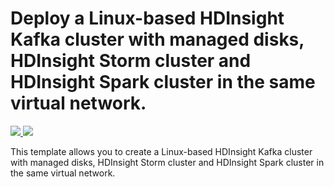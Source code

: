 # Deploy a Linux-based HDInsight Kafka cluster with managed disks, HDInsight Storm cluster and HDInsight Spark cluster in the same virtual network.

<a href="https://portal.azure.com/#create/Microsoft.Template/uri/https%3A%2F%2Fraw.githubusercontent.com%2FHDInsight%2Fhdinsight-kafka-tools%2Fmaster%2Fsrc%2Farm%2FHDInsightKafkaStormSpark%2Fazuredeploy.json" target="_blank">
    <img src="http://azuredeploy.net/deploybutton.png"/>
</a>
<a href="http://armviz.io/#/?load=https%3A%2F%2Fraw.githubusercontent.com%2FHDInsight%2Fhdinsight-kafka-tools%2Fmaster%2Fsrc%2Farm%2FHDInsightKafkaStormSpark%2Fazuredeploy.json" target="_blank">
    <img src="http://armviz.io/visualizebutton.png"/>
</a>

This template allows you to create a Linux-based HDInsight Kafka cluster with managed disks, HDInsight Storm cluster and HDInsight Spark cluster in the same virtual network.
